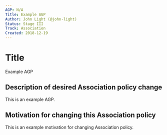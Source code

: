 ```yaml
---
AGP: N/A
Title: Example AGP
Author: John Light (@john-light)
Status: Stage III
Track: Association
Created: 2018-12-19
---
```


# Title

Example AGP

## Description of desired Association policy change

This is an example AGP.

## Motivation for changing this Association policy

This is an example motivation for changing Association policy.
